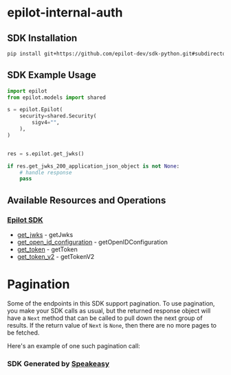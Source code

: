 # epilot-internal-auth

<!-- Start SDK Installation -->
## SDK Installation

```bash
pip install git+https://github.com/epilot-dev/sdk-python.git#subdirectory=internal_auth
```
<!-- End SDK Installation -->

## SDK Example Usage
<!-- Start SDK Example Usage -->
```python
import epilot
from epilot.models import shared

s = epilot.Epilot(
    security=shared.Security(
        sigv4="",
    ),
)


res = s.epilot.get_jwks()

if res.get_jwks_200_application_json_object is not None:
    # handle response
    pass
```
<!-- End SDK Example Usage -->

<!-- Start SDK Available Operations -->
## Available Resources and Operations

### [Epilot SDK](docs/sdks/epilot/README.md)

* [get_jwks](docs/sdks/epilot/README.md#get_jwks) - getJwks
* [get_open_id_configuration](docs/sdks/epilot/README.md#get_open_id_configuration) - getOpenIDConfiguration
* [get_token](docs/sdks/epilot/README.md#get_token) - getToken
* [get_token_v2](docs/sdks/epilot/README.md#get_token_v2) - getTokenV2
<!-- End SDK Available Operations -->



<!-- Start Dev Containers -->

<!-- End Dev Containers -->



<!-- Start Pagination -->
# Pagination

Some of the endpoints in this SDK support pagination. To use pagination, you make your SDK calls as usual, but the
returned response object will have a `Next` method that can be called to pull down the next group of results. If the
return value of `Next` is `None`, then there are no more pages to be fetched.

Here's an example of one such pagination call:
<!-- End Pagination -->

<!-- Placeholder for Future Speakeasy SDK Sections -->



### SDK Generated by [Speakeasy](https://docs.speakeasyapi.dev/docs/using-speakeasy/client-sdks)
